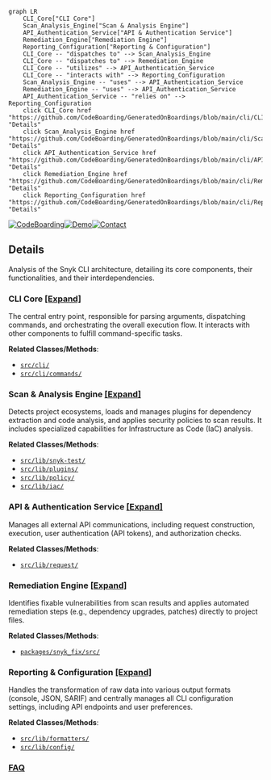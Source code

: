 ```mermaid
graph LR
    CLI_Core["CLI Core"]
    Scan_Analysis_Engine["Scan & Analysis Engine"]
    API_Authentication_Service["API & Authentication Service"]
    Remediation_Engine["Remediation Engine"]
    Reporting_Configuration["Reporting & Configuration"]
    CLI_Core -- "dispatches to" --> Scan_Analysis_Engine
    CLI_Core -- "dispatches to" --> Remediation_Engine
    CLI_Core -- "utilizes" --> API_Authentication_Service
    CLI_Core -- "interacts with" --> Reporting_Configuration
    Scan_Analysis_Engine -- "uses" --> API_Authentication_Service
    Remediation_Engine -- "uses" --> API_Authentication_Service
    API_Authentication_Service -- "relies on" --> Reporting_Configuration
    click CLI_Core href "https://github.com/CodeBoarding/GeneratedOnBoardings/blob/main/cli/CLI_Core.md" "Details"
    click Scan_Analysis_Engine href "https://github.com/CodeBoarding/GeneratedOnBoardings/blob/main/cli/Scan_Analysis_Engine.md" "Details"
    click API_Authentication_Service href "https://github.com/CodeBoarding/GeneratedOnBoardings/blob/main/cli/API_Authentication_Service.md" "Details"
    click Remediation_Engine href "https://github.com/CodeBoarding/GeneratedOnBoardings/blob/main/cli/Remediation_Engine.md" "Details"
    click Reporting_Configuration href "https://github.com/CodeBoarding/GeneratedOnBoardings/blob/main/cli/Reporting_Configuration.md" "Details"
```

[![CodeBoarding](https://img.shields.io/badge/Generated%20by-CodeBoarding-9cf?style=flat-square)](https://github.com/CodeBoarding/CodeBoarding)[![Demo](https://img.shields.io/badge/Try%20our-Demo-blue?style=flat-square)](https://www.codeboarding.org/demo)[![Contact](https://img.shields.io/badge/Contact%20us%20-%20contact@codeboarding.org-lightgrey?style=flat-square)](mailto:contact@codeboarding.org)

## Details

Analysis of the Snyk CLI architecture, detailing its core components, their functionalities, and their interdependencies.

### CLI Core [[Expand]](./CLI_Core.md)
The central entry point, responsible for parsing arguments, dispatching commands, and orchestrating the overall execution flow. It interacts with other components to fulfill command-specific tasks.


**Related Classes/Methods**:

- <a href="https://github.com/snyk/cli/blob/main/src/cli/" target="_blank" rel="noopener noreferrer">`src/cli/`</a>
- <a href="https://github.com/snyk/cli/blob/main/src/cli/commands/" target="_blank" rel="noopener noreferrer">`src/cli/commands/`</a>


### Scan & Analysis Engine [[Expand]](./Scan_Analysis_Engine.md)
Detects project ecosystems, loads and manages plugins for dependency extraction and code analysis, and applies security policies to scan results. It includes specialized capabilities for Infrastructure as Code (IaC) analysis.


**Related Classes/Methods**:

- <a href="https://github.com/snyk/cli/blob/main/src/lib/snyk-test/" target="_blank" rel="noopener noreferrer">`src/lib/snyk-test/`</a>
- <a href="https://github.com/snyk/cli/blob/main/src/lib/plugins/" target="_blank" rel="noopener noreferrer">`src/lib/plugins/`</a>
- <a href="https://github.com/snyk/cli/blob/main/src/lib/policy/" target="_blank" rel="noopener noreferrer">`src/lib/policy/`</a>
- <a href="https://github.com/snyk/cli/blob/main/src/lib/iac/" target="_blank" rel="noopener noreferrer">`src/lib/iac/`</a>


### API & Authentication Service [[Expand]](./API_Authentication_Service.md)
Manages all external API communications, including request construction, execution, user authentication (API tokens), and authorization checks.


**Related Classes/Methods**:

- <a href="https://github.com/snyk/cli/blob/main/src/lib/request/" target="_blank" rel="noopener noreferrer">`src/lib/request/`</a>


### Remediation Engine [[Expand]](./Remediation_Engine.md)
Identifies fixable vulnerabilities from scan results and applies automated remediation steps (e.g., dependency upgrades, patches) directly to project files.


**Related Classes/Methods**:

- <a href="https://github.com/snyk/cli/blob/main/packages/snyk_fix/src/" target="_blank" rel="noopener noreferrer">`packages/snyk_fix/src/`</a>


### Reporting & Configuration [[Expand]](./Reporting_Configuration.md)
Handles the transformation of raw data into various output formats (console, JSON, SARIF) and centrally manages all CLI configuration settings, including API endpoints and user preferences.


**Related Classes/Methods**:

- <a href="https://github.com/snyk/cli/blob/main/src/lib/formatters/" target="_blank" rel="noopener noreferrer">`src/lib/formatters/`</a>
- <a href="https://github.com/snyk/cli/blob/main/src/lib/config/" target="_blank" rel="noopener noreferrer">`src/lib/config/`</a>




### [FAQ](https://github.com/CodeBoarding/GeneratedOnBoardings/tree/main?tab=readme-ov-file#faq)